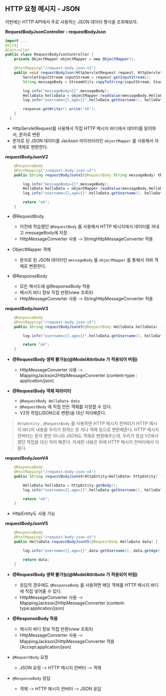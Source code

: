 ## HTTP 요청 메시지 - JSON

이번에는 HTTP API에서 주로 사용하는 JSON 데이터 형식을 조회해보자.

**RequestBodyJsonController - requestBodyJson**

```java
import ...
@Slf4j
@Controller
public class RequestBodyJsonController {
    private ObjectMapper objectMapper = new ObjectMapper();

    @PostMapping("/request-body-json-v1")
    public void requestBodyJson(HttpServletRequest request, HttpServletResponse response) throws IOException{
        ServletInputStream inputStream = request.getInputStream();
        String messageBody = StreamUtils.copyToString(inputStream, StandardCharsets.UTF_8);

        log.info("messageBody={}",messageBody);
        HelloData helloData = objectMapper.readValue(messageBody,HelloData.class);
        log.info("username={},age={}",helloData.getUsername(), helloData.getAge());

        response.getWriter().write("ok");
    }
  }
```
- HttpServletRequest를 사용해서 직접 HTTP 메시지 바디에서 데이터를 읽어와서, 문자로 변환
- 문자로 된 JSON 데이터를 Jackson 라이브러리인 `objectMapper` 를 사용해서 자바 객체로 변환한다.


**requestBodyJsonV2**
```java
    @ResponseBody
    @PostMapping("/request-body-json-v2")
    public String requestBodyJsonV2(@RequestBody String messageBody) throws IOException{

        log.info("messageBody={}",messageBody);
        HelloData helloData = objectMapper.readValue(messageBody,HelloData.class);
        log.info("username={},age={}",helloData.getUsername(), helloData.getAge());

        return "ok";
    }
```
- @RequestBody
	- 이전에 학습했던 `@RequestBody` 를 사용해서 HTTP 메시지에서 데이터를 꺼내고 messageBody에 저장.
	- HttpMessageConverter 사용 -> StringHttpMessageConverter 적용

- ObjectMapper 객체
	- 문자로 된 JSON 데이터인 `messageBody` 를 `objectMapper` 를 통해서 자바 객체로 변환한다.
- @ResponseBody
 	- 모든 메서드에 @ResponseBody 적용
 	- 메시지 바디 정보 직접 반환(view 조회X)
 	- HttpMessageConverter 사용 -> StringHttpMessageConverter 적용


**requestBodyJsonV3**
```java
    @ResponseBody
    @PostMapping("/request-body-json-v3")
    public String requestBodyJsonV3(@RequestBody HelloData helloData) {

        log.info("username={},age={}",helloData.getUsername(), helloData.getAge());

        return "ok";
    }
```
- **@RequestBody 생략 불가능(@ModelAttribute 가 적용되어 버림)**
	- HttpMessageConverter 사용 -> MappingJackson2HttpMessageConverter (content-type : application/json)

- **@RequestBody 객체 파라미터**
	- `@RequestBody HelloData data` 
	- `@RequestBody` 에 직접 만든 객체를 지정할 수 있다.
	- V2의 작업(JSON으로 변환)을 대신 처리해준다.

>`HttpEntity` , `@RequestBody` 를 사용하면 HTTP 메시지 컨버터가 HTTP 메시지 바디의 내용을 우리가 원하는 문 자나 객체 등으로 변환해준다.
HTTP 메시지 컨버터는 문자 뿐만 아니라 JSON도 객체로 변환해주는데, 우리가 방금 V2에서 했던 작업을 대신 처리 해준다.
자세한 내용은 뒤에 HTTP 메시지 컨버터에서 다룬다.

**requestBodyJsonV4**
```java
    @ResponseBody
    @PostMapping("/request-body-json-v4")
    public String requestBodyJsonV4(HttpEntity<HelloData> httpEntity) {

        HelloData helloData = httpEntity.getBody();
        log.info("username={},age={}",helloData.getUsername(), helloData.getAge());

        return "ok";
    }
```
- HttpEntity도 사용 가능

**requestBodyJsonV5**
```java
    @ResponseBody
    @PostMapping("/request-body-json-v5")
    public HelloData requestBodyJsonV5(@RequestBody HelloData data) {

        log.info("username={},age={}",data.getUsername(), data.getAge());

        return data;
    }
```
- **@RequestBody 생략 불가능(@ModelAttribute 가 적용되어 버림)**
	- 응답의 경우에도 `@ResponseBody` 를 사용하면 해당 객체를 HTTP 메시지 바디에 직접 넣어줄 수 있다.
	- HttpMessageConverter 사용 -> MappingJackson2HttpMessageConverter (content-type:application/json)

- **@ResponseBody 적용**
	- 메시지 바디 정보 직접 반환(view 조회X)
	- HttpMessageConverter 사용 -> MappingJackson2HttpMessageConverter 적용(Accept:application/json)

- `@RequestBody` 요청	- JSON 요청 -> HTTP 메시지 컨버터 -> 객체
- `@ResponseBody` 응답
 	- 객체 -> HTTP 메시지 컨버터 -> JSON 응답

